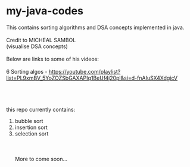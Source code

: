 # my-java-codes
This contains sorting algorithms and DSA concepts implemented in java.<br /><br />
Credit to MICHEAL SAMBOL
<br />
(visualise DSA concepts)
<br /><br />
Below are links to some of his videos:
<br /><br />
6 Sorting algos - https://youtube.com/playlist?list=PL9xmBV_5YoZOZSbGAXAPIq1BeUf4j20pl&si=d-fnAIuSX4XdgicV
<br /><br /><br /><br /><br />
this repo currently contains: 
1. bubble sort<br />
2. insertion sort<br />
3. selection sort<br />
<br /><br /><br />
More to come soon...
